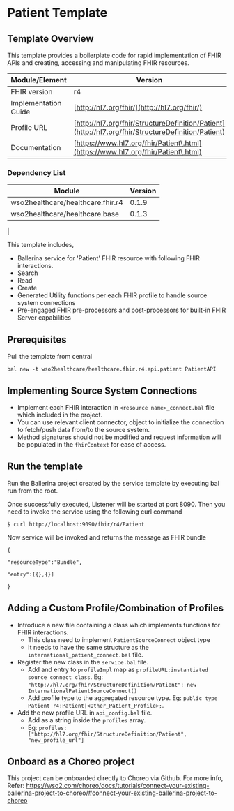 

# Patient Template

## Template Overview

This template provides a boilerplate code for rapid implementation of FHIR APIs and creating, accessing and manipulating FHIR resources.


| Module/Element       | Version |
|---| --- |
| FHIR version         | r4 |
| Implementation Guide | [http://hl7.org/fhir/](http://hl7.org/fhir/) |
| Profile URL          | [http://hl7.org/fhir/StructureDefinition/Patient](http://hl7.org/fhir/StructureDefinition/Patient) |
| Documentation        | [https://www.hl7.org/fhir/Patient\.html](https://www.hl7.org/fhir/Patient\.html) |

### Dependency List

| Module | Version |
| --- |---------|
| wso2healthcare/healthcare.fhir.r4 | 0.1.9   |
| wso2healthcare/healthcare.base    | 0.1.3   |
|

This template includes,

- Ballerina service for 'Patient' FHIR resource with following FHIR interactions.
- Search
- Read
- Create
- Generated Utility functions per each FHIR profile to handle source system connections
- Pre-engaged FHIR pre-processors and post-processors for built-in FHIR Server capabilities

## Prerequisites

Pull the template from central

`bal new -t wso2healthcare/healthcare.fhir.r4.api.patient PatientAPI`

## Implementing Source System Connections

- Implement each FHIR interaction in `<resource name>_connect.bal` file which included in the project.
- You can use relevant client connector, object to initialize the connection to fetch/push data from/to the source system.
- Method signatures should not be modified and request information will be populated in the `fhirContext` for ease of access.

## Run the template

Run the Ballerina project created by the service template by executing bal run from the root.

Once successfully executed, Listener will be started at port 8090. Then you need to invoke the service using the following curl command

` $ curl http://localhost:9090/fhir/r4/Patient `

Now service will be invoked and returns the message as FHIR bundle

````
{

"resourceType":"Bundle",

"entry":[{},{}]

}
````
## Adding a Custom Profile/Combination of Profiles

- Introduce a new file containing a class which implements functions for FHIR interactions.
  - This class need to implement `PatientSourceConnect` object type
  - It needs to have the same structure as the `international_patient_connect.bal` file.
- Register the new class in the `service.bal` file.
  - Add and entry to `profileImpl` map as `profileURL:instantiated source connect class`. Eg: `"http://hl7.org/fhir/StructureDefinition/Patient": new InternationalPatientSourceConnect()`
  - Add profile type to the aggregated resource type. Eg: `public type Patient r4:Patient|<Other_Patient_Profile>;`.
- Add the new profile URL in `api_config.bal` file.
  - Add as a string inside the `profiles` array.
  - Eg: `profiles: ["http://hl7.org/fhir/StructureDefinition/Patient", "new_profile_url"]`


## Onboard as a Choreo project
This project can be onboarded directly to Choreo via Github.
For more info, Refer: https://wso2.com/choreo/docs/tutorials/connect-your-existing-ballerina-project-to-choreo/#connect-your-existing-ballerina-project-to-choreo

